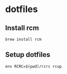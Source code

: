 # dotfiles
## Install rcm
```
brew install rcm
```
## Setup dotfiles
```
env RCRC=$(pwd)/rcrc rcup
```

